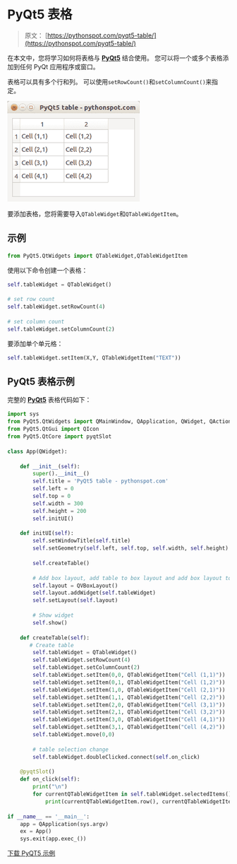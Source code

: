 # PyQt5 表格

> 原文： [https://pythonspot.com/pyqt5-table/](https://pythonspot.com/pyqt5-table/)

在本文中，您将学习如何将表格与 [**PyQt5**](https://pythonspot.com/pyqt5/) 结合使用。 您可以将一个或多个表格添加到任何 PyQt 应用程序或窗口。

表格可以具有多个行和列。 可以使用`setRowCount()`和`setColumnCount()`来指定。

![PyQt5 table](img/b1cecef71e11f781248c0be0b90beddd.jpg)

要添加表格，您将需要导入`QTableWidget`和`QTableWidgetItem`。

## 示例

```py
from PyQt5.QtWidgets import QTableWidget,QTableWidgetItem

```

使用以下命令创建一个表格：

```py
self.tableWidget = QTableWidget()

# set row count
self.tableWidget.setRowCount(4)

# set column count
self.tableWidget.setColumnCount(2)

```

要添加单个单元格：

```py
self.tableWidget.setItem(X,Y, QTableWidgetItem("TEXT"))

```

## PyQt5 表格示例

完整的 [**PyQt5**](https://pythonspot.com/pyqt5/) 表格代码如下：

```py
import sys
from PyQt5.QtWidgets import QMainWindow, QApplication, QWidget, QAction, QTableWidget,QTableWidgetItem,QVBoxLayout
from PyQt5.QtGui import QIcon
from PyQt5.QtCore import pyqtSlot

class App(QWidget):

    def __init__(self):
        super().__init__()
        self.title = 'PyQt5 table - pythonspot.com'
        self.left = 0
        self.top = 0
        self.width = 300
        self.height = 200
        self.initUI()

    def initUI(self):
        self.setWindowTitle(self.title)
        self.setGeometry(self.left, self.top, self.width, self.height)

        self.createTable()

        # Add box layout, add table to box layout and add box layout to widget
        self.layout = QVBoxLayout()
        self.layout.addWidget(self.tableWidget) 
        self.setLayout(self.layout) 

        # Show widget
        self.show()

    def createTable(self):
       # Create table
        self.tableWidget = QTableWidget()
        self.tableWidget.setRowCount(4)
        self.tableWidget.setColumnCount(2)
        self.tableWidget.setItem(0,0, QTableWidgetItem("Cell (1,1)"))
        self.tableWidget.setItem(0,1, QTableWidgetItem("Cell (1,2)"))
        self.tableWidget.setItem(1,0, QTableWidgetItem("Cell (2,1)"))
        self.tableWidget.setItem(1,1, QTableWidgetItem("Cell (2,2)"))
        self.tableWidget.setItem(2,0, QTableWidgetItem("Cell (3,1)"))
        self.tableWidget.setItem(2,1, QTableWidgetItem("Cell (3,2)"))
        self.tableWidget.setItem(3,0, QTableWidgetItem("Cell (4,1)"))
        self.tableWidget.setItem(3,1, QTableWidgetItem("Cell (4,2)"))
        self.tableWidget.move(0,0)

        # table selection change
        self.tableWidget.doubleClicked.connect(self.on_click)

    @pyqtSlot()
    def on_click(self):
        print("\n")
        for currentQTableWidgetItem in self.tableWidget.selectedItems():
            print(currentQTableWidgetItem.row(), currentQTableWidgetItem.column(), currentQTableWidgetItem.text())

if __name__ == '__main__':
    app = QApplication(sys.argv)
    ex = App()
    sys.exit(app.exec_())  

```

[下载 PyQT5 示例](https://pythonspot.com/download-pyqt5-examples/)